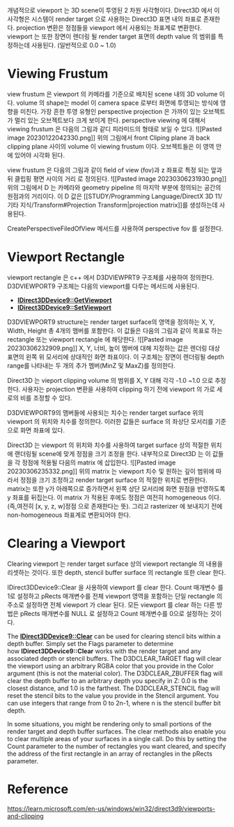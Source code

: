 개념적으로 viewport 는 3D scene이 투영된 2 차원 사각형이다. Direct3D 에서 이 사각형은 시스템이 render target 으로 사용하는 Direct3D 표면 내의 좌표로 존재한다. projection 변환은 정점들을 viewport 에서 사용되는 좌표계로 변환한다. viewport 는 또한 장면이 렌더링 될 render target 표면의 depth value 의 범위를 특정하는데 사용된다. (일반적으로 0.0 ~ 1.0) 
# Viewing Frustum

view frustum 은 viewport 의 카메라를 기준으로 배치된 scene 내의 3D volume 이다. volume 의 shape는 model 이 camera space 로부터 화면에 투영되는 방식에 영향을 미친다. 가장 흔한 투영 유형인 perspective projection 은 가까이 있는 오브젝트가 멀리 있는 오브젝트보다 크게 보이게 한다. perspective viewing 에 대해서 viewing frustum 은 다음의 그림과 같디 피라미드의 형태로 보일 수 있다. 
![[Pasted image 20230122042330.png]]
위의 그림에서 front Cliping plane 과 back clipping plane 사이의 volume 이 viewing frustum 이다. 오브젝트들은 이 영역 안에 있어야 시각화 된다.

view frustum 은 다음의 그림과 같이 field of view (fov)과  z 좌표로 특정 되는 앞과 뒤 클립핑 평면 사이의 거리 로 정의된다. 
![[Pasted image 20230306231930.png]]
위의 그림에서 D 는 카메라와 geometry pipeline 의 마지막 부분에 정의되는 공간의 원점과의 거리이다. 이 D 값은 [[STUDY/Programming Language/DirectX 3D 11/기타 지식/Transform#Projection Transform|projection matrix]]를 생성하는데 사용된다.

CreatePerspectiveFiledOfView 메서드를 사용하여 perspective fov 를 설정한다. 

# Viewport Rectangle

viewport rectangle 은 c++ 에서 D3DVIEWPRT9 구조체를 사용하여 정의한다. D3DVIEWPORT9 구조체는 다음의 viewport를 다루는 메서드에 사용된다.
-   [**IDirect3DDevice9::GetViewport**](https://learn.microsoft.com/en-us/windows/win32/api/d3d9helper/nf-d3d9helper-idirect3ddevice9-getviewport)
-   [**IDirect3DDevice9::SetViewport**](https://learn.microsoft.com/en-us/windows/win32/api/d3d9helper/nf-d3d9helper-idirect3ddevice9-setviewport)

D3DVIEWPORT9 structure는 render target surface의 영역을 정의하는 X, Y, Width, Height 총 4개의 맴버를 포함한다. 이 값들은 다음의 그림과 같이 목표로 하는 rectangle 또는 viewport rectangle 에 해당한다.
![[Pasted image 20230306232909.png]]
X, Y, 너비, 높이 멤버에 대해 지정하는 값은 렌더링 대상 표면의 왼쪽 위 모서리에 상대적인 화면 좌표이다. 이 구조체는 장면이 렌더링될 depth range를 나타내는 두 개의 추가 멤버(MinZ 및 MaxZ)를 정의한다.

Direct3D 는 vieport clipping volume 의 범위를 X, Y 대해 각각 -1.0 ~1.0 으로 추정한다. 사용자는  projection 변환을 사용하여 clipping 하기 전에 viewport 의 가로 세로의 비를 조정할 수 있다.

D3DVIEWPORT9의 맴버들에 사용되는 치수는 render target surface 위의 viewport 의 위치와 치수를 정의한다. 이러한 값들은 surface 의 좌상단 모서리를 기준으로 화면 좌표에 있다.

Direct3D 는 viewport 의 위치와 치수를 사용하여 target surface 상의 적절한 위치에 랜더링될 scene에 맞게  정점을 크기 조정을 한다. 내부적으로 Direct3D 는 이 값들을 각 정점에 적용될 다음의 matrix 에 삽입한다.
![[Pasted image 20230306235332.png]]
위의 matrix 는 viewport 치수 및 원하는 깊이 범위에 따라서 정점을 크기 조정하고 render target surface 의 적절한 위치로 변환한다. matrix는 또한 y가 아래쪽으로 증가하면서 왼쪽 상단 모서리에 화면 원점을 반영하도록 y 좌표를 뒤집는다. 이 matrix 가 적용된 후에도 정점은 여전히 homogeneous 이다. (즉,여전히 [x, y, z, w]정점 으로 존재한다는 뜻). 그리고 rasterizer 에 보내지기 전에 non-homogeneous 좌표계로 변환되어야 한다.

# Clearing a Viewport

Clearing viewport 는 render target surface 상의 viewport rectangle 의 내용을 리셋하는 것이다. 또한 depth, stencil buffer surface 의 rectangle 또한 clear 한다.

IDirect3DDevice9::Clear 을 사용하여 viewport 를 clear 한다. Count 매개변수 를 1로 설정하고 pRects 매개변수를 전체 viewport 영역을 포함하는 단일 rectangle 의 주소로 설정하면 전체 viewport 가 clear 된다. 모든 viewport 를 clear 하는 다른 방법은 pRects 매개변수를 NULL 로 설정하고 Count 매개변수를 0으로 설정하는 것이다.

The [**IDirect3DDevice9::Clear**](https://learn.microsoft.com/en-us/windows/win32/api/d3d9helper/nf-d3d9helper-idirect3ddevice9-clear) can be used for clearing stencil bits within a depth buffer. Simply set the Flags parameter to determine how **IDirect3DDevice9::Clear** works with the render target and any associated depth or stencil buffers. The D3DCLEAR_TARGET flag will clear the viewport using an arbitrary RGBA color that you provide in the Color argument (this is not the material color). The D3DCLEAR_ZBUFFER flag will clear the depth buffer to an arbitrary depth you specify in Z: 0.0 is the closest distance, and 1.0 is the farthest. The D3DCLEAR_STENCIL flag will reset the stencil bits to the value you provide in the Stencil argument. You can use integers that range from 0 to 2n-1, where n is the stencil buffer bit depth.

In some situations, you might be rendering only to small portions of the render target and depth buffer surfaces. The clear methods also enable you to clear multiple areas of your surfaces in a single call. Do this by setting the Count parameter to the number of rectangles you want cleared, and specify the address of the first rectangle in an array of rectangles in the pRects parameter.

# Reference

https://learn.microsoft.com/en-us/windows/win32/direct3d9/viewports-and-clipping